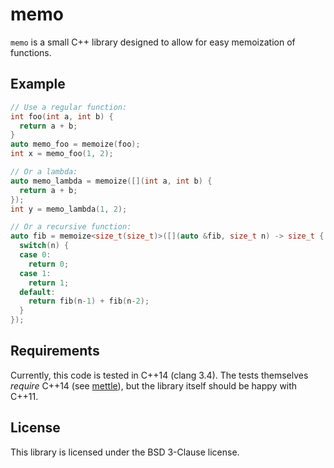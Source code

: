 # memo

``memo`` is a small C++ library designed to allow for easy memoization of
functions.

## Example

```c++
// Use a regular function:
int foo(int a, int b) {
  return a + b;
}
auto memo_foo = memoize(foo);
int x = memo_foo(1, 2);

// Or a lambda:
auto memo_lambda = memoize([](int a, int b) {
  return a + b;
});
int y = memo_lambda(1, 2);

// Or a recursive function:
auto fib = memoize<size_t(size_t)>([](auto &fib, size_t n) -> size_t {
  switch(n) {
  case 0:
    return 0;
  case 1:
    return 1;
  default:
    return fib(n-1) + fib(n-2);
  }
});
```

## Requirements

Currently, this code is tested in C++14 (clang 3.4). The tests themselves
*require* C++14 (see [mettle](http://jimporter.github.io/mettle/)), but the
library itself should be happy with C++11.

## License

This library is licensed under the BSD 3-Clause license.
